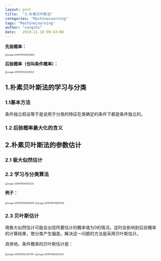```yaml
---
layout: post
title:  "3.朴素贝叶斯法"
categories: "MachineLearning"
tags: "MachineLearning"
author: "songzhx"
date:   2019-11-18 09:43:00
---
```


**先验概率：**

<img src="https://tva1.sinaimg.cn/large/006y8mN6gy1g94jsh3pj6j30wc040gml.jpg" alt="image-20191118145035952" style="zoom:50%;" />

**后验概率（也叫条件概率）：**

<img src="https://tva1.sinaimg.cn/large/006y8mN6gy1g94jsjz2apj30w80asjuf.jpg" alt="image-20191118145231553" style="zoom:50%;" />





## 1.朴素贝叶斯法的学习与分类



### 1.1基本方法

​		条件独立假设等于是说用于分类的特征在类确定的条件下都是条件独立的。



### 1.2 后验概率最大化的含义



## 2.朴素贝叶斯法的参数估计

### 2.1 极大似然估计



### 2.2 学习与分类算法

<img src="https://tva1.sinaimg.cn/large/006y8mN6gy1g94jsnpb13j30tm0sawmt.jpg" alt="image-20191118141103233" style="zoom:50%;" />

**例子：**

<img src="https://tva1.sinaimg.cn/large/006y8mN6gy1g94jsqio13j30wc0bmdk6.jpg" alt="image-20191118141839678" style="zoom:50%;" />
<img src="https://tva1.sinaimg.cn/large/006y8mN6gy1g94jstbswdj30w80j47d1.jpg" alt="image-20191118141857583" style="zoom:50%;" />



### 2.3 贝叶斯估计

​		用极大似然估计可能会出现所要估计的概率值为0的情况。这时会影响到后验概率的计算结果，使分类产生偏差。解决这一问题的方法是采用贝叶斯估计。

具体地，条件概率的贝叶斯估计是：

<img src="https://tva1.sinaimg.cn/large/006y8mN6gy1g94jswycbfj30wc0f0af8.jpg" alt="image-20191118142357197" style="zoom:50%;" />
<img src="https://tva1.sinaimg.cn/large/006y8mN6gy1g94jt17vakj30wc04i75f.jpg" alt="image-20191118142613251" style="zoom:50%;" />

























